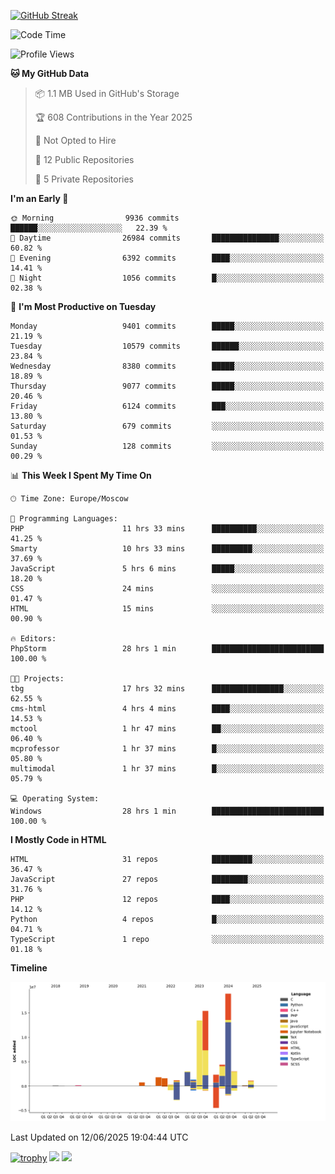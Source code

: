 [![GitHub Streak](https://github-readme-streak-stats.herokuapp.com/?user=yogik10)](https://git.io/streak-stats)
<!--START_SECTION:waka-->
![Code Time](http://img.shields.io/badge/Code%20Time-1%2C429%20hrs%208%20mins-blue)

![Profile Views](http://img.shields.io/badge/Profile%20Views-0-blue)

**🐱 My GitHub Data** 

> 📦 1.1 MB Used in GitHub's Storage 
 > 
> 🏆 608 Contributions in the Year 2025
 > 
> 🚫 Not Opted to Hire
 > 
> 📜 12 Public Repositories 
 > 
> 🔑 5 Private Repositories 
 > 
**I'm an Early 🐤** 

```text
🌞 Morning                9936 commits        ██████░░░░░░░░░░░░░░░░░░░   22.39 % 
🌆 Daytime                26984 commits       ███████████████░░░░░░░░░░   60.82 % 
🌃 Evening                6392 commits        ████░░░░░░░░░░░░░░░░░░░░░   14.41 % 
🌙 Night                  1056 commits        █░░░░░░░░░░░░░░░░░░░░░░░░   02.38 % 
```
📅 **I'm Most Productive on Tuesday** 

```text
Monday                   9401 commits        █████░░░░░░░░░░░░░░░░░░░░   21.19 % 
Tuesday                  10579 commits       ██████░░░░░░░░░░░░░░░░░░░   23.84 % 
Wednesday                8380 commits        █████░░░░░░░░░░░░░░░░░░░░   18.89 % 
Thursday                 9077 commits        █████░░░░░░░░░░░░░░░░░░░░   20.46 % 
Friday                   6124 commits        ███░░░░░░░░░░░░░░░░░░░░░░   13.80 % 
Saturday                 679 commits         ░░░░░░░░░░░░░░░░░░░░░░░░░   01.53 % 
Sunday                   128 commits         ░░░░░░░░░░░░░░░░░░░░░░░░░   00.29 % 
```


📊 **This Week I Spent My Time On** 

```text
🕑︎ Time Zone: Europe/Moscow

💬 Programming Languages: 
PHP                      11 hrs 33 mins      ██████████░░░░░░░░░░░░░░░   41.25 % 
Smarty                   10 hrs 33 mins      █████████░░░░░░░░░░░░░░░░   37.69 % 
JavaScript               5 hrs 6 mins        █████░░░░░░░░░░░░░░░░░░░░   18.20 % 
CSS                      24 mins             ░░░░░░░░░░░░░░░░░░░░░░░░░   01.47 % 
HTML                     15 mins             ░░░░░░░░░░░░░░░░░░░░░░░░░   00.90 % 

🔥 Editors: 
PhpStorm                 28 hrs 1 min        █████████████████████████   100.00 % 

🐱‍💻 Projects: 
tbg                      17 hrs 32 mins      ████████████████░░░░░░░░░   62.55 % 
cms-html                 4 hrs 4 mins        ████░░░░░░░░░░░░░░░░░░░░░   14.53 % 
mctool                   1 hr 47 mins        ██░░░░░░░░░░░░░░░░░░░░░░░   06.40 % 
mcprofessor              1 hr 37 mins        █░░░░░░░░░░░░░░░░░░░░░░░░   05.80 % 
multimodal               1 hr 37 mins        █░░░░░░░░░░░░░░░░░░░░░░░░   05.79 % 

💻 Operating System: 
Windows                  28 hrs 1 min        █████████████████████████   100.00 % 
```

**I Mostly Code in HTML** 

```text
HTML                     31 repos            █████████░░░░░░░░░░░░░░░░   36.47 % 
JavaScript               27 repos            ████████░░░░░░░░░░░░░░░░░   31.76 % 
PHP                      12 repos            ████░░░░░░░░░░░░░░░░░░░░░   14.12 % 
Python                   4 repos             █░░░░░░░░░░░░░░░░░░░░░░░░   04.71 % 
TypeScript               1 repo              ░░░░░░░░░░░░░░░░░░░░░░░░░   01.18 % 
```



**Timeline**

![Lines of Code chart](https://raw.githubusercontent.com/Yogik10/Yogik10/main/assets/bar_graph.png)


 Last Updated on 12/06/2025 19:04:44 UTC
<!--END_SECTION:waka-->
[![trophy](https://github-profile-trophy.vercel.app/?username=yogik10)](https://github.com/ryo-ma/github-profile-trophy)
![](https://github-profile-summary-cards.vercel.app/api/cards/profile-details?username=yogik10&theme=solarized_dark)
![](https://github-profile-summary-cards.vercel.app/api/cards/most-commit-language?username=yogik10&theme=solarized_dark)



